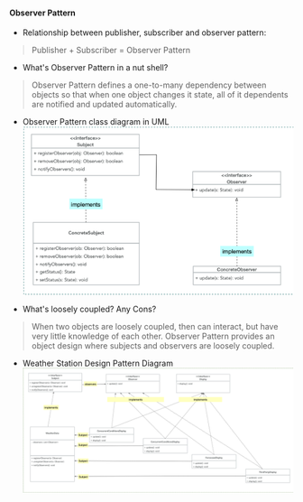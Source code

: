 #### Observer Pattern 
* Relationship between publisher, subscriber and observer pattern:
> Publisher + Subscriber = Observer Pattern

* What's Observer Pattern in a nut shell?  
> Observer Pattern defines a one-to-many dependency between objects so that when one object changes it state, 
> all of it dependents are notified and updated automatically.

* Observer Pattern class diagram in UML
![image text](simple_observer_pattern.png)

* What's loosely coupled? Any Cons? 
> When two objects are loosely coupled, then can interact, but have very little knowledge of each other. 
> Observer Pattern provides an object design where subjects and observers are loosely coupled. 

* Weather Station Design Pattern Diagram 
![image text](weather_station_observer_pattern.png) 